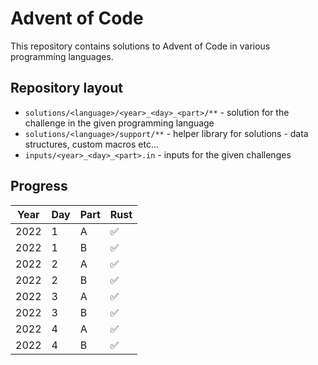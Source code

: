 # Advent of Code

This repository contains solutions to Advent of Code in various programming languages.

## Repository layout

- `solutions/<language>/<year>_<day>_<part>/**` - solution for the challenge in the given programming language
- `solutions/<language>/support/**` - helper library for solutions - data structures, custom macros etc...
- `inputs/<year>_<day>_<part>.in` - inputs for the given challenges

## Progress

| Year | Day | Part | Rust |
| ---- | --- | ---- | ---- |
| 2022 |  1  |   A  |  ✅  |
| 2022 |  1  |   B  |  ✅  |
| 2022 |  2  |   A  |  ✅  |
| 2022 |  2  |   B  |  ✅  |
| 2022 |  3  |   A  |  ✅  |
| 2022 |  3  |   B  |  ✅  |
| 2022 |  4  |   A  |  ✅  |
| 2022 |  4  |   B  |  ✅  |
